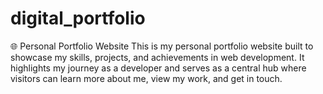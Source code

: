 # digital_portfolio
🌐 Personal Portfolio Website  This is my personal portfolio website built to showcase my skills, projects, and achievements in web development. It highlights my journey as a developer and serves as a central hub where visitors can learn more about me, view my work, and get in touch.
